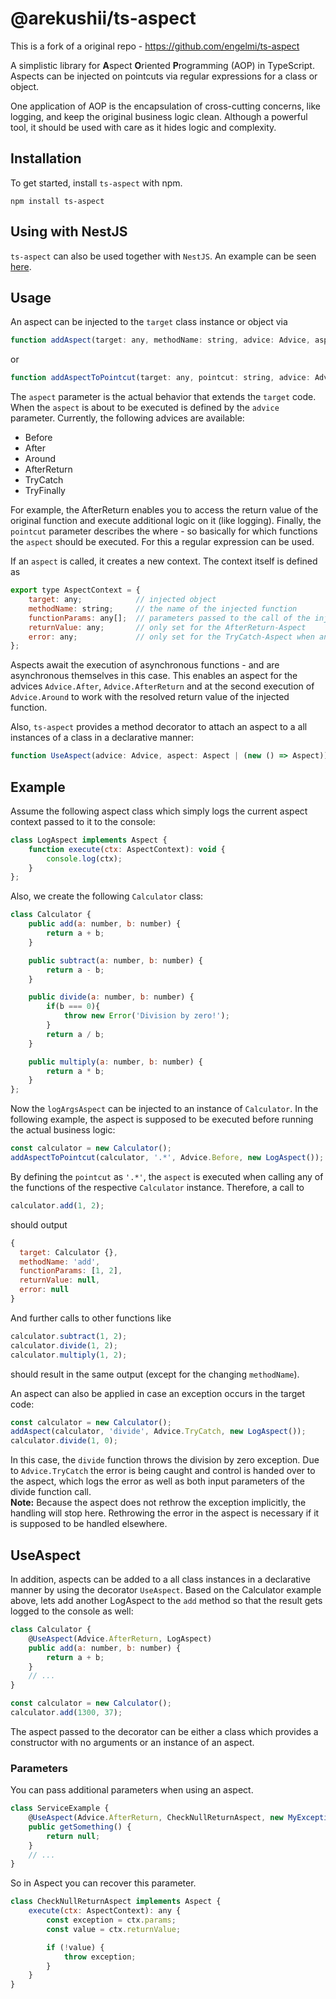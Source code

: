 # @arekushii/ts-aspect

This is a fork of a original repo - https://github.com/engelmi/ts-aspect

A simplistic library for **A**spect **O**riented **P**rogramming (AOP) in TypeScript. Aspects can be injected on pointcuts via regular expressions for a class or object.

One application of AOP is the encapsulation of cross-cutting concerns, like logging, and keep the original business logic clean. Although a powerful tool, it should be used with care as it hides logic and complexity.


## Installation
To get started, install `ts-aspect` with npm.
```
npm install ts-aspect
```

## Using with NestJS
`ts-aspect` can also be used together with `NestJS`. An example can be seen [here](https://github.com/engelmi/ts-aspect-nestjs-example). 


## Usage
An aspect can be injected to the `target` class instance or object via
```javascript
function addAspect(target: any, methodName: string, advice: Advice, aspect: Aspect): void
```
or
```javascript
function addAspectToPointcut(target: any, pointcut: string, advice: Advice, aspect: Aspect): void
```
The `aspect` parameter is the actual behavior that extends the `target` code. When the `aspect` is about to be executed is defined by the `advice` parameter. Currently, the following advices are available:
- Before
- After
- Around
- AfterReturn
- TryCatch
- TryFinally

For example, the AfterReturn enables you to access the return value of the original function and execute additional logic on it (like logging). 
Finally, the `pointcut` parameter describes the where - so basically for which functions the `aspect` should be executed. For this a regular expression can be used. 

If an `aspect` is called, it creates a new context. The context itself is defined as
```javascript
export type AspectContext = {
    target: any;            // injected object
    methodName: string;     // the name of the injected function
    functionParams: any[];  // parameters passed to the call of the injected function
    returnValue: any;       // only set for the AfterReturn-Aspect
    error: any;             // only set for the TryCatch-Aspect when an error is thrown
};
```
Aspects await the execution of asynchronous functions - and are asynchronous themselves in this case. This enables an aspect for the advices `Advice.After`, `Advice.AfterReturn` and at the second execution of `Advice.Around` to work with the resolved return value of the injected function. 

Also, `ts-aspect` provides a method decorator to attach an aspect to a all instances of a class in a declarative manner:
```javascript
function UseAspect(advice: Advice, aspect: Aspect | (new () => Aspect)): MethodDecorator
```

## Example
Assume the following aspect class which simply logs the current aspect context passed to it to the console: 
```javascript
class LogAspect implements Aspect {
    function execute(ctx: AspectContext): void {
        console.log(ctx);
    }
};
```

Also, we create the following `Calculator` class: 
```javascript
class Calculator {
    public add(a: number, b: number) {
        return a + b;
    }

    public subtract(a: number, b: number) {
        return a - b;
    }

    public divide(a: number, b: number) {
        if(b === 0){
            throw new Error('Division by zero!');
        }
        return a / b;
    }

    public multiply(a: number, b: number) {
        return a * b;
    }
};
```


Now the `logArgsAspect` can be injected to an instance of `Calculator`. In the following example, the aspect is supposed to be executed before running the actual business logic: 
```javascript
const calculator = new Calculator();
addAspectToPointcut(calculator, '.*', Advice.Before, new LogAspect());
```
By defining the `pointcut` as `'.*'`, the `aspect` is executed when calling any of the functions of the respective `Calculator` instance. Therefore, a call to
```javascript
calculator.add(1, 2);
```
should output
```javascript
{
  target: Calculator {},
  methodName: 'add',
  functionParams: [1, 2],
  returnValue: null,
  error: null
}
```
And further calls to other functions like 
```javascript
calculator.subtract(1, 2);
calculator.divide(1, 2);
calculator.multiply(1, 2);
```
should result in the same output (except for the changing `methodName`).

An aspect can also be applied in case an exception occurs in the target code: 
```javascript
const calculator = new Calculator();
addAspect(calculator, 'divide', Advice.TryCatch, new LogAspect());
calculator.divide(1, 0);
```
In this case, the `divide` function throws the division by zero exception. Due to `Advice.TryCatch` the error is being caught and control is handed over to the aspect, which logs the error as well as both input parameters of the divide function call.  
**Note:** 
Because the aspect does not rethrow the exception implicitly, the handling will stop here. Rethrowing the error in the aspect is necessary if it is supposed to be handled elsewhere. 

## UseAspect
In addition, aspects can be added to a all class instances in a declarative manner by using the decorator `UseAspect`. Based on the Calculator example above, lets add another LogAspect to the `add` method so that the result gets logged to the console as well: 
```javascript
class Calculator {
    @UseAspect(Advice.AfterReturn, LogAspect)
    public add(a: number, b: number) {
        return a + b;
    }
    // ...
}

const calculator = new Calculator();
calculator.add(1300, 37);
```

The aspect passed to the decorator can be either a class which provides a constructor with no arguments or an instance of an aspect.


### Parameters
You can pass additional parameters when using an aspect.
```javascript
class ServiceExample {
    @UseAspect(Advice.AfterReturn, CheckNullReturnAspect, new MyException())
    public getSomething() {
        return null;
    }
    // ...
}
```

So in Aspect you can recover this parameter.

```javascript
class CheckNullReturnAspect implements Aspect {
    execute(ctx: AspectContext): any {
        const exception = ctx.params;
        const value = ctx.returnValue;

        if (!value) {
            throw exception;
        }
    }
} 
```
